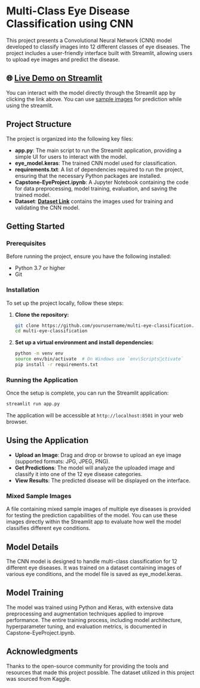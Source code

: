 
# Multi-Class Eye Disease Classification using CNN

This project presents a Convolutional Neural Network (CNN) model developed to classify images into 12 different classes of eye diseases. The project includes a user-friendly interface built with Streamlit, allowing users to upload eye images and predict the disease.

## 🌐 [**Live Demo on Streamlit**](https://eye-disease-classification-cnn-m59v9noqdytez6s8obcszw.streamlit.app/)

You can interact with the model directly through the Streamlit app by clicking the link above.
You can use [sample images](https://github.com/mujeebrahman022/Eye-Disease-Classification-CNN/tree/main/Sample_images) for prediction while using the streamlit.

## Project Structure

The project is organized into the following key files:

- **app.py**: The main script to run the Streamlit application, providing a simple UI for users to interact with the model.
- **eye_model.keras**: The trained CNN model used for classification.
- **requirements.txt**: A list of dependencies required to run the project, ensuring that the necessary Python packages are installed.
- **Capstone-EyeProject.ipynb**: A Jupyter Notebook containing the code for data preprocessing, model training, evaluation, and saving the trained model.
- **Dataset**: [**Dataset Link**](#) contains the images used for training and validating the CNN model.

## Getting Started

### Prerequisites

Before running the project, ensure you have the following installed:

- Python 3.7 or higher
- Git

### Installation

To set up the project locally, follow these steps:

1. **Clone the repository:**

   ```bash
   git clone https://github.com/yourusername/multi-eye-classification.git
   cd multi-eye-classification
   ```

2. **Set up a virtual environment and install dependencies:**

   ```bash
   python -m venv env
   source env/bin/activate  # On Windows use `env\Scriptsctivate`
   pip install -r requirements.txt
   ```

### Running the Application

Once the setup is complete, you can run the Streamlit application:

```bash
streamlit run app.py
```

The application will be accessible at `http://localhost:8501` in your web browser.

## Using the Application

- **Upload an Image**: Drag and drop or browse to upload an eye image (supported formats: JPG, JPEG, PNG).
- **Get Predictions**: The model will analyze the uploaded image and classify it into one of the 12 eye disease categories.
- **View Results**: The predicted disease will be displayed on the interface.

### Mixed Sample Images

A file containing mixed sample images of multiple eye diseases is provided for testing the prediction capabilities of the model. You can use these images directly within the Streamlit app to evaluate how well the model classifies different eye conditions.

## Model Details

The CNN model is designed to handle multi-class classification for 12 different eye diseases. It was trained on a dataset containing images of various eye conditions, and the model file is saved as eye_model.keras.

## Model Training

The model was trained using Python and Keras, with extensive data preprocessing and augmentation techniques applied to improve performance. The entire training process, including model architecture, hyperparameter tuning, and evaluation metrics, is documented in Capstone-EyeProject.ipynb.

## Acknowledgments

Thanks to the open-source community for providing the tools and resources that made this project possible. The dataset utilized in this project was sourced from Kaggle.
